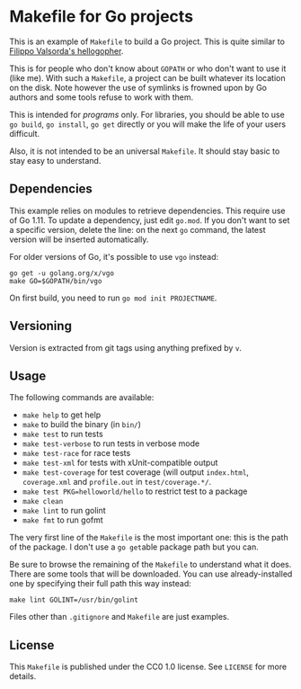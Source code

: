 # Makefile for Go projects

This is an example of `Makefile` to build a Go project. This is quite
similar to [Filippo Valsorda's hellogopher](https://github.com/cloudflare/hellogopher).

This is for people who don't know about `GOPATH` or who don't want to
use it (like me). With such a `Makefile`, a project can be built
whatever its location on the disk. Note however the use of symlinks is
frowned upon by Go authors and some tools refuse to work with them.

This is intended for *programs* only. For libraries, you should be
able to use `go build`, `go install`, `go get` directly or you will
make the life of your users difficult.

Also, it is not intended to be an universal `Makefile`. It should stay
basic to stay easy to understand.

## Dependencies

This example relies on modules to retrieve dependencies. This require
use of Go 1.11. To update a dependency, just edit `go.mod`. If you
don't want to set a specific version, delete the line: on the next
`go` command, the latest version will be inserted automatically.

For older versions of Go, it's possible to use `vgo` instead:

    go get -u golang.org/x/vgo
    make GO=$GOPATH/bin/vgo

On first build, you need to run `go mod init PROJECTNAME`.

## Versioning

Version is extracted from git tags using anything prefixed by `v`.

## Usage

The following commands are available:

 - `make help` to get help
 - `make` to build the binary (in `bin/`)
 - `make test` to run tests
 - `make test-verbose` to run tests in verbose mode
 - `make test-race` for race tests
 - `make test-xml` for tests with xUnit-compatible output
 - `make test-coverage` for test coverage (will output `index.html`,
   `coverage.xml` and `profile.out` in `test/coverage.*/`.
 - `make test PKG=helloworld/hello` to restrict test to a package
 - `make clean`
 - `make lint` to run golint
 - `make fmt` to run gofmt

The very first line of the `Makefile` is the most important one: this
is the path of the package. I don't use a `go get`able package path
but you can.

Be sure to browse the remaining of the `Makefile` to understand what
it does. There are some tools that will be downloaded. You can use
already-installed one by specifying their full path this way instead:

    make lint GOLINT=/usr/bin/golint

Files other than `.gitignore` and `Makefile` are just examples.

## License

This `Makefile` is published under the CC0 1.0 license. See `LICENSE`
for more details.
